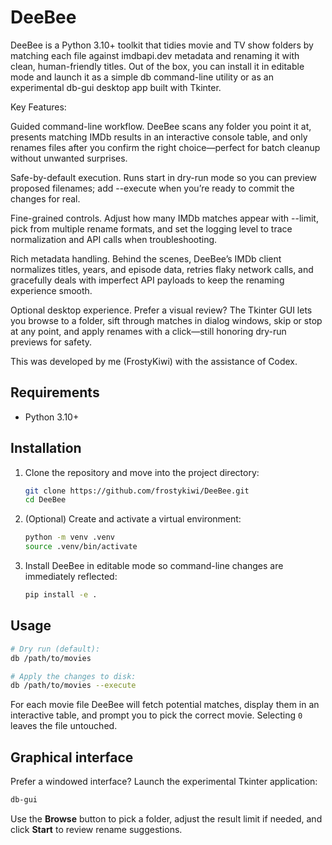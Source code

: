 # DeeBee

DeeBee is a Python 3.10+ toolkit that tidies movie and TV show folders by matching each file against imdbapi.dev metadata and renaming it with clean, human-friendly titles. Out of the box, you can install it in editable mode and launch it as a simple db command-line utility or as an experimental db-gui desktop app built with Tkinter.

Key Features:

Guided command-line workflow. DeeBee scans any folder you point it at, presents matching IMDb results in an interactive console table, and only renames files after you confirm the right choice—perfect for batch cleanup without unwanted surprises.

Safe-by-default execution. Runs start in dry-run mode so you can preview proposed filenames; add --execute when you’re ready to commit the changes for real.

Fine-grained controls. Adjust how many IMDb matches appear with --limit, pick from multiple rename formats, and set the logging level to trace normalization and API calls when troubleshooting.

Rich metadata handling. Behind the scenes, DeeBee’s IMDb client normalizes titles, years, and episode data, retries flaky network calls, and gracefully deals with imperfect API payloads to keep the renaming experience smooth.

Optional desktop experience. Prefer a visual review? The Tkinter GUI lets you browse to a folder, sift through matches in dialog windows, skip or stop at any point, and apply renames with a click—still honoring dry-run previews for safety.


This was developed by me (FrostyKiwi) with the assistance of Codex.


## Requirements

* Python 3.10+

## Installation

1. Clone the repository and move into the project directory:

   ```bash
   git clone https://github.com/frostykiwi/DeeBee.git
   cd DeeBee
   ```

2. (Optional) Create and activate a virtual environment:

   ```bash
   python -m venv .venv
   source .venv/bin/activate
   ```

3. Install DeeBee in editable mode so command-line changes are immediately
   reflected:

   ```bash
   pip install -e .
   ```

## Usage

```bash
# Dry run (default):
db /path/to/movies

# Apply the changes to disk:
db /path/to/movies --execute
```

For each movie file DeeBee will fetch potential matches, display them in an
interactive table, and prompt you to pick the correct movie. Selecting `0`
leaves the file untouched.

## Graphical interface

Prefer a windowed interface? Launch the experimental Tkinter application:

```bash
db-gui
```

Use the **Browse** button to pick a folder, adjust the result limit if needed,
and click **Start** to review rename suggestions.
